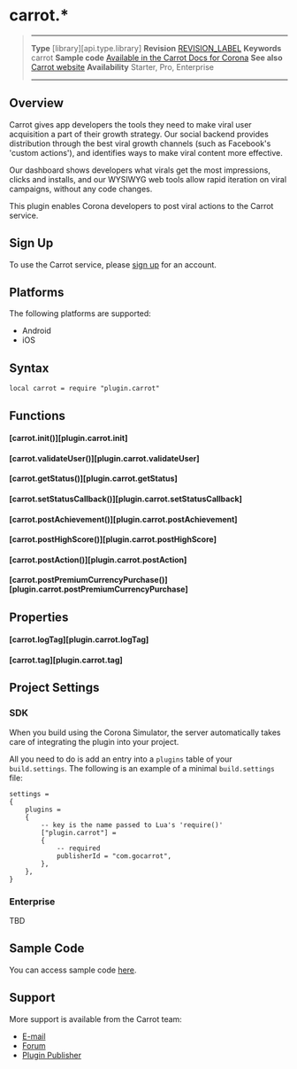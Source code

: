 # carrot.*

> --------------------- ------------------------------------------------------------------------------------------
> __Type__              [library][api.type.library]
> __Revision__          [REVISION_LABEL](REVISION_URL)
> __Keywords__          carrot
> __Sample code__       [Available in the Carrot Docs for Corona](https://gocarrot.com/docs/corona)
> __See also__          [Carrot website](https://www.gocarrot.com/)
> __Availability__      Starter, Pro, Enterprise
> --------------------- ------------------------------------------------------------------------------------------

## Overview

Carrot gives app developers the tools they need to make viral user acquisition a part of their growth strategy. Our social backend provides distribution through the best viral growth channels (such as Facebook's 'custom actions'), and identifies ways to make viral content more effective.

Our dashboard shows developers what virals get the most impressions, clicks and installs, and our WYSIWYG web tools allow rapid iteration on viral campaigns, without any code changes.

This plugin enables Corona developers to post viral actions to the Carrot service.

## Sign Up

To use the Carrot service, please [sign up](https://gocarrot.com/developers/sign_up?referrer=corona) for an account.

## Platforms

The following platforms are supported:

* Android
* iOS

## Syntax

	local carrot = require "plugin.carrot"

## Functions

#### [carrot.init()][plugin.carrot.init]

#### [carrot.validateUser()][plugin.carrot.validateUser]

#### [carrot.getStatus()][plugin.carrot.getStatus]

#### [carrot.setStatusCallback()][plugin.carrot.setStatusCallback]

#### [carrot.postAchievement()][plugin.carrot.postAchievement]

#### [carrot.postHighScore()][plugin.carrot.postHighScore]

#### [carrot.postAction()][plugin.carrot.postAction]

#### [carrot.postPremiumCurrencyPurchase()][plugin.carrot.postPremiumCurrencyPurchase]

## Properties

#### [carrot.logTag][plugin.carrot.logTag]

#### [carrot.tag][plugin.carrot.tag]

## Project Settings

### SDK

When you build using the Corona Simulator, the server automatically takes care of integrating the plugin into your project. 

All you need to do is add an entry into a `plugins` table of your `build.settings`. The following is an example of a minimal `build.settings` file:

``````
settings =
{
	plugins =
	{
		-- key is the name passed to Lua's 'require()'
		["plugin.carrot"] =
		{
			-- required
			publisherId = "com.gocarrot",
		},
	},
}
``````

### Enterprise

TBD

## Sample Code

You can access sample code [here](https://gocarrot.com/docs/corona).

## Support

More support is available from the Carrot team:

* [E-mail](mailto://pat@gocarrot.com)
* [Forum](http://forums.coronalabs.com/forum/607-carrot/)
* [Plugin Publisher](http://gocarrot.com)
